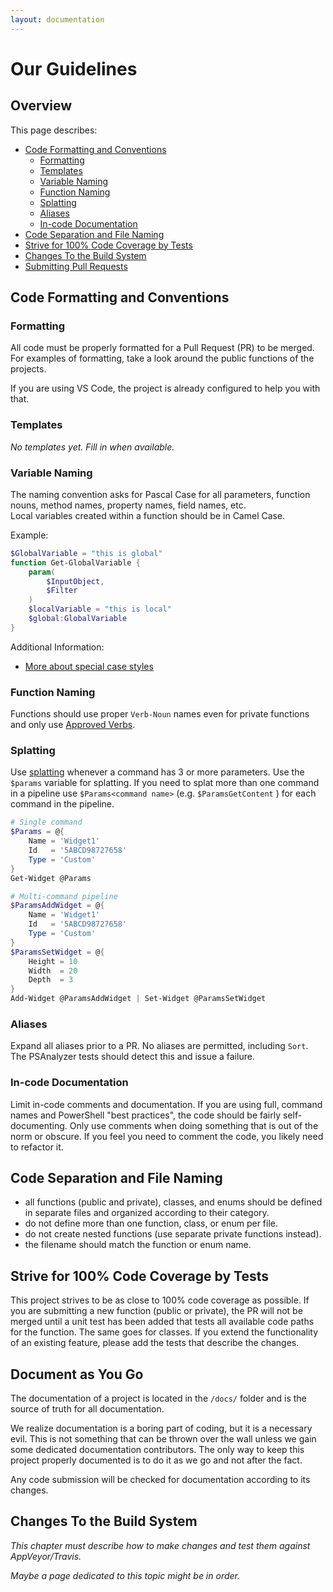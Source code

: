 ```yaml
---
layout: documentation
---
```

# Our Guidelines

## Overview

This page describes:

* [Code Formatting and Conventions](#code-formatting-and-conventions)
  * [Formatting](#formatting)
  * [Templates](#templates)
  * [Variable Naming](#variable-naming)
  * [Function Naming](#function-naming)
  * [Splatting](#splatting)
  * [Aliases](#aliases)
  * [In-code Documentation](#in-code-documentation)
* [Code Separation and File Naming](#code-separation-and-file-naming)
* [Strive for 100% Code Coverage by Tests](#strive-for-100-code-coverage-by-tests)
* [Changes To the Build System](#changes-to-the-build-system)
* [Submitting Pull Requests](#submitting-pull-requests)

## Code Formatting and Conventions

### Formatting

All code must be properly formatted for a Pull Request (PR) to be merged.
For examples of formatting, take a look around the public functions of the projects.

If you are using VS Code, the project is already configured to help you with that.

### Templates

_No templates yet._
_Fill in when available._

### Variable Naming

The naming convention asks for Pascal Case for all parameters, function nouns, method names, property names, field names, etc.  
Local variables created within a function should be in Camel Case.

Example:

```powershell
$GlobalVariable = "this is global"
function Get-GlobalVariable {
    param(
        $InputObject,
        $Filter
    )
    $localVariable = "this is local"
    $global:GlobalVariable
}
```

Additional Information:
* [More about special case styles](https://en.wikipedia.org/wiki/Letter_case#Special_case_styles)

### Function Naming

Functions should use proper `Verb-Noun` names even for private functions
and only use [Approved Verbs](https://msdn.microsoft.com/en-us/library/ms714428(v=vs.85).aspx).

### Splatting

Use [splatting] whenever a command has 3 or more parameters. Use the `$params` variable for splatting.
If you need to splat more than one command in a pipeline use `$Params<command name>` (e.g. `$ParamsGetContent` ) for each command in the pipeline.

```powershell
# Single command
$Params = @{
    Name = 'Widget1'
    Id   = '5ABCD98727658'
    Type = 'Custom'
}
Get-Widget @Params

# Multi-command pipeline
$ParamsAddWidget = @{
    Name = 'Widget1'
    Id   = '5ABCD98727658'
    Type = 'Custom'
}
$ParamsSetWidget = @{
    Height = 10
    Width  = 20
    Depth  = 3
}
Add-Widget @ParamsAddWidget | Set-Widget @ParamsSetWidget
```

### Aliases

Expand all aliases prior to a PR.
No aliases are permitted, including `Sort`.
The PSAnalyzer tests should detect this and issue a failure.

### In-code Documentation

Limit in-code comments and documentation.
If you are using full, command names and PowerShell "best practices", the code should be fairly self-documenting.
Only use comments when doing something that is out of the norm or obscure.
If you feel you need to comment the code, you likely need to refactor it.

## Code Separation and File Naming

* all functions (public and private), classes, and enums should be defined in separate files and organized according to their category.
* do not define more than one function, class, or enum per file.
* do not create nested functions (use separate private functions instead).
* the filename should match the function or enum name.

## Strive for 100% Code Coverage by Tests

This project strives to be as close to 100% code coverage as possible.
If you are submitting a new function (public or private), the PR will not be merged until a unit test has been added that tests all available code paths for the function.
The same goes for classes.
If you extend the functionality of an existing feature, please add the tests that describe the changes.

## Document as You Go

The documentation of a project is located in the `/docs/` folder and is the source of truth for all documentation.

We realize documentation is a boring part of coding, but it is a necessary evil. This is not something that can be thrown over the wall unless we gain some dedicated documentation contributors.
The only way to keep this project properly documented is to do it as we go and not after the fact.

Any code submission will be checked for documentation according to its changes.

## Changes To the Build System

_This chapter must describe how to make changes and test them against AppVeyor/Travis._

_Maybe a page dedicated to this topic might be in order._

<!-- reference-style links -->
  [splatting]: https://docs.microsoft.com/en-us/powershell/module/microsoft.powershell.core/about/about_splatting
